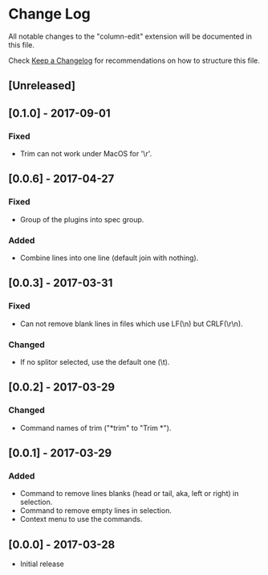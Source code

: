 # Change Log
All notable changes to the "column-edit" extension will be documented in this file.

Check [Keep a Changelog](http://keepachangelog.com/) for recommendations on how to structure this file.

## [Unreleased]

## [0.1.0] - 2017-09-01
### Fixed
- Trim can not work under MacOS for '\r'.

## [0.0.6] - 2017-04-27
### Fixed
- Group of the plugins into spec group.

### Added
- Combine lines into one line (default join with nothing).

## [0.0.3] - 2017-03-31
### Fixed
- Can not remove blank lines in files which use LF(\n) but CRLF(\r\n).

### Changed
- If no splitor selected, use the default one (\t).

## [0.0.2] - 2017-03-29
### Changed
- Command names of trim ("*trim" to "Trim *").

## [0.0.1] - 2017-03-29
### Added
- Command to remove lines blanks (head or tail, aka, left or right) in selection.
- Command to remove empty lines in selection.
- Context menu to use the commands.

## [0.0.0] - 2017-03-28
- Initial release